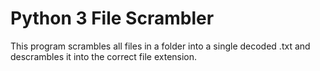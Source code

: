 # Python 3 File Scrambler

This program scrambles all files in a folder into a single decoded .txt and descrambles it into the correct file extension.
